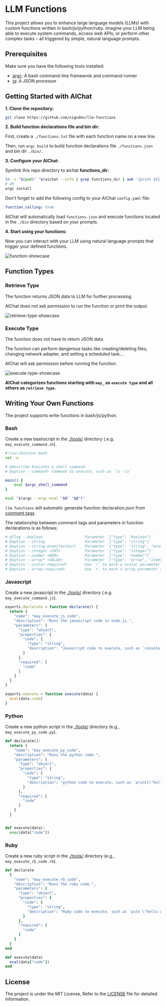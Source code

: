 # LLM Functions

This project allows you to enhance large language models (LLMs) with custom functions written in bash/js/python/ruby. Imagine your LLM being able to execute system commands, access web APIs, or perform other complex tasks – all triggered by simple, natural language prompts.

## Prerequisites

Make sure you have the following tools installed:

- [argc](https://github.com/sigoden/argc): A bash command-line framewrok and command runner
- [jq](https://github.com/jqlang/jq): A JSON processor

## Getting Started with AIChat

**1. Clone the repository:**

```sh
git clone https://github.com/sigoden/llm-functions
```

**2. Build function declarations file and bin dir:**

First, create a `./functions.txt` file with each function name on a new line.

Then, run `argc build` to build function declarations file `./functions.json` and bin dir `./bin/`.

**3. Configure your AIChat:**

Symlink this repo directory to aichat **functions_dir**:

```sh
ln -s "$(pwd)" "$(aichat --info | grep functions_dir | awk '{print $2}')"
# OR
argc install
```

Don't forget to add the following config to your AIChat `config.yaml` file:

```yaml
function_calling: true
```

AIChat will automatically load `functions.json` and execute functions located in the `./bin` directory based on your prompts.

**4. Start using your functions:**

Now you can interact with your LLM using natural language prompts that trigger your defined functions.

![function-showcase](https://github.com/sigoden/llm-functions/assets/4012553/391867dd-577c-4aaa-9ff2-c9e67fb0f3a3)


## Function Types

### Retrieve Type

The function returns JSON data to LLM for further processing.

AIChat does not ask permission to run the function or print the output.

![retrieve-type-showcase](https://github.com/sigoden/llm-functions/assets/4012553/7e628834-9863-444a-bad8-7b51bfb18dff)

### Execute Type

The function does not have to return JSON data.

The function can perform dangerous tasks like creating/deleting files, changing network adapter, and setting a scheduled task...

AIChat will ask permission before running the function.

![execute-type-showcase](https://github.com/sigoden/llm-functions/assets/4012553/1dbc345f-daf9-4d65-a49f-3df8c7df1727)

**AIChat categorizes functions starting with `may_` as `execute type` and all others as `retrieve type`.**

## Writing Your Own Functions

The project supports write functions in bash/js/python.

### Bash

Create a new bashscript in the [./tools/](./tools/) directory (.e.g. `may_execute_command.sh`).

```sh
#!/usr/bin/env bash
set -e

# @describe Executes a shell command.
# @option --command~ Command to execute, such as `ls -la`

main() {
    eval $argc_shell_command
}

eval "$(argc --argc-eval "$0" "$@")"
```

`llm-functions` will automatic generate function declaration.json from [comment tags](https://github.com/sigoden/argc?tab=readme-ov-file#comment-tags).

The relationship between comment tags and parameters in function declarations is as follows:

```sh
# @flag --boolean                   Parameter `{"type": "boolean"}`
# @option --string                  Parameter `{"type": "string"}`
# @option --string-enum[foo|bar]    Parameter `{"type": "string", "enum": ["foo", "bar"]}`
# @option --integer <INT>           Parameter `{"type": "integer"}`
# @option --number <NUM>            Parameter `{"type": "number"}`
# @option --array* <VALUE>          Parameter `{"type": "array", "items": {"type":"string"}}`
# @option --scalar-required!        Use `!` to mark a scalar parameter as required.
# @option --array-required+         Use `+` to mark a array parameter as required
```

### Javascript

Create a new javascript in the [./tools/](./tools/) directory (.e.g. `may_execute_command.js`).

```js
exports.declarate = function declarate() {
  return {
    "name": "may_execute_js_code",
    "description": "Runs the javascript code in node.js.",
    "parameters": {
      "type": "object",
      "properties": {
        "code": {
          "type": "string",
          "description": "Javascript code to execute, such as `console.log(\"hello world\")`"
        }
      },
      "required": [
        "code"
      ]
    }
  }
}

exports.execute = function execute(data) {
  eval(data.code)
}

```

### Python

Create a new python script in the [./tools/](./tools/) directory (e.g., `may_execute_py_code.py`).

```py
def declarate():
  return {
    "name": "may_execute_py_code",
    "description": "Runs the python code.",
    "parameters": {
      "type": "object",
      "properties": {
        "code": {
          "type": "string",
          "description": "python code to execute, such as `print(\"hello world\")`"
        }
      },
      "required": [
        "code"
      ]
    }
  }


def execute(data):
  exec(data["code"])
```

### Ruby

Create a new ruby script in the [./tools/](./tools/) directory (e.g., `may_execute_rb_code.rb`).

```rb
def declarate
  {
    "name": "may_execute_rb_code",
    "description": "Runs the ruby code.",
    "parameters": {
      "type": "object",
      "properties": {
        "code": {
          "type": "string",
          "description": "Ruby code to execute, such as `puts \"hello world\"`"
        }
      },
      "required": [
        "code"
      ]
    }
  }
end

def execute(data)
  eval(data["code"])
end
```

## License

The project is under the MIT License, Refer to the [LICENSE](https://github.com/sigoden/llm-functions/blob/main/LICENSE) file for detailed information.
